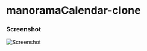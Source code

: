 # manoramaCalendar-clone

### Screenshot

![Screenshot](https://drive.google.com/uc?export=view&id=1yxdbDgXl-JCJTg5Rayfbt1Byeh_W4anS)
